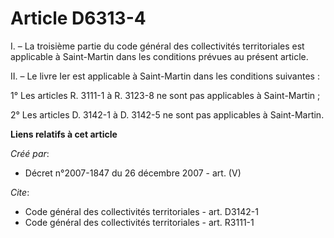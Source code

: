 # Article D6313-4

I. – La troisième partie du code général des collectivités territoriales est applicable à Saint-Martin dans les conditions
prévues au présent article.

II. – Le livre Ier est applicable à Saint-Martin dans les conditions suivantes :

1° Les articles R. 3111-1 à R. 3123-8 ne sont pas applicables à Saint-Martin ;

2° Les articles D. 3142-1 à D. 3142-5 ne sont pas applicables à Saint-Martin.

**Liens relatifs à cet article**

_Créé par_:

  - Décret n°2007-1847 du 26 décembre 2007 - art. (V)

_Cite_:

  - Code général des collectivités territoriales - art. D3142-1
  - Code général des collectivités territoriales - art. R3111-1
